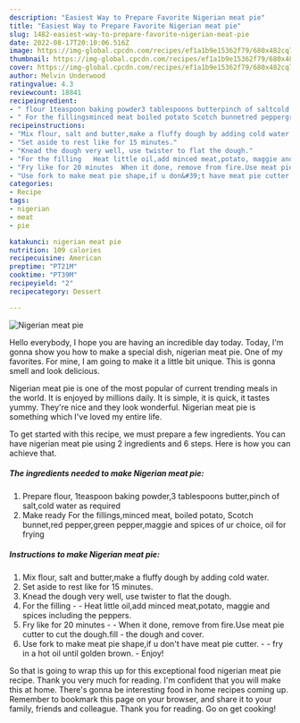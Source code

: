```yaml
---
description: "Easiest Way to Prepare Favorite Nigerian meat pie"
title: "Easiest Way to Prepare Favorite Nigerian meat pie"
slug: 1482-easiest-way-to-prepare-favorite-nigerian-meat-pie
date: 2022-08-17T20:10:06.516Z
image: https://img-global.cpcdn.com/recipes/ef1a1b9e15362f79/680x482cq70/nigerian-meat-pie-recipe-main-photo.jpg
thumbnail: https://img-global.cpcdn.com/recipes/ef1a1b9e15362f79/680x482cq70/nigerian-meat-pie-recipe-main-photo.jpg
cover: https://img-global.cpcdn.com/recipes/ef1a1b9e15362f79/680x482cq70/nigerian-meat-pie-recipe-main-photo.jpg
author: Melvin Underwood
ratingvalue: 4.3
reviewcount: 18841
recipeingredient:
- " flour 1teaspoon baking powder3 tablespoons butterpinch of saltcold water as required"
- " For the fillingsminced meat boiled potato Scotch bunnetred peppergreen peppermaggie and spices of ur choice oil for frying"
recipeinstructions:
- "Mix flour, salt and butter,make a fluffy dough by adding cold water."
- "Set aside to rest like for 15 minutes."
- "Knead the dough very well, use twister to flat the dough."
- "For the filling   Heat little oil,add minced meat,potato, maggie and spices including the peppers."
- "Fry like for 20 minutes  When it done, remove from fire.Use meat pie cutter to cut the dough.fill   the dough and cover."
- "Use fork to make meat pie shape,if u don&#39;t have meat pie cutter.  fry in a hot oil until golden brown. Enjoy!"
categories:
- Recipe
tags:
- nigerian
- meat
- pie

katakunci: nigerian meat pie 
nutrition: 109 calories
recipecuisine: American
preptime: "PT21M"
cooktime: "PT39M"
recipeyield: "2"
recipecategory: Dessert

---
```



![Nigerian meat pie](https://img-global.cpcdn.com/recipes/ef1a1b9e15362f79/680x482cq70/nigerian-meat-pie-recipe-main-photo.jpg)

Hello everybody, I hope you are having an incredible day today. Today, I'm gonna show you how to make a special dish, nigerian meat pie. One of my favorites. For mine, I am going to make it a little bit unique. This is gonna smell and look delicious.



Nigerian meat pie is one of the most popular of current trending meals in the world. It is enjoyed by millions daily. It is simple, it is quick, it tastes yummy. They're nice and they look wonderful. Nigerian meat pie is something which I've loved my entire life.


To get started with this recipe, we must prepare a few ingredients. You can have nigerian meat pie using 2 ingredients and 6 steps. Here is how you can achieve that.

<!--inarticleads1-->

##### The ingredients needed to make Nigerian meat pie:

1. Prepare  flour, 1teaspoon baking powder,3 tablespoons butter,pinch of salt,cold water as required
1. Make ready  For the fillings,minced meat, boiled potato, Scotch bunnet,red pepper,green pepper,maggie and spices of ur choice, oil for frying




<!--inarticleads2-->

##### Instructions to make Nigerian meat pie:

1. Mix flour, salt and butter,make a fluffy dough by adding cold water.
1. Set aside to rest like for 15 minutes.
1. Knead the dough very well, use twister to flat the dough.
1. For the filling  -  - Heat little oil,add minced meat,potato, maggie and spices including the peppers.
1. Fry like for 20 minutes -  - When it done, remove from fire.Use meat pie cutter to cut the dough.fill  -  the dough and cover.
1. Use fork to make meat pie shape,if u don&#39;t have meat pie cutter. -  - fry in a hot oil until golden brown. - Enjoy!




So that is going to wrap this up for this exceptional food nigerian meat pie recipe. Thank you very much for reading. I'm confident that you will make this at home. There's gonna be interesting food in home recipes coming up. Remember to bookmark this page on your browser, and share it to your family, friends and colleague. Thank you for reading. Go on get cooking!
